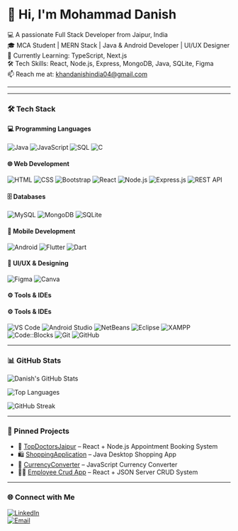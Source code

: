 # 👋 Hi, I'm Mohammad Danish

💻 A passionate Full Stack Developer from Jaipur, India  
🎓 MCA Student | MERN Stack | Java & Android Developer | UI/UX Designer  
🌱 Currently Learning: TypeScript, Next.js  
🛠️ Tech Skills: React, Node.js, Express, MongoDB, Java, SQLite, Figma  
📫 Reach me at: khandanishindia04@gmail.com  

---
---

### 🛠️ Tech Stack

#### 💻 Programming Languages
![Java](https://img.shields.io/badge/-Java-orange?style=flat&logo=java)
![JavaScript](https://img.shields.io/badge/-JavaScript-yellow?style=flat&logo=javascript)
![SQL](https://img.shields.io/badge/-SQL-blue?style=flat&logo=mysql)
![C](https://img.shields.io/badge/-C-00599C?style=flat&logo=c)

#### 🌐 Web Development
![HTML](https://img.shields.io/badge/-HTML5-E34F26?style=flat&logo=html5)
![CSS](https://img.shields.io/badge/-CSS3-1572B6?style=flat&logo=css3)
![Bootstrap](https://img.shields.io/badge/-Bootstrap-563D7C?style=flat&logo=bootstrap)
![React](https://img.shields.io/badge/-React-61DAFB?style=flat&logo=react)
![Node.js](https://img.shields.io/badge/-Node.js-green?style=flat&logo=node.js)
![Express.js](https://img.shields.io/badge/-Express.js-black?style=flat&logo=express)
![REST API](https://img.shields.io/badge/-REST%20API-lightgrey?style=flat&logo=api)

#### 🗄️ Databases
![MySQL](https://img.shields.io/badge/-MySQL-4479A1?style=flat&logo=mysql)
![MongoDB](https://img.shields.io/badge/-MongoDB-4DB33D?style=flat&logo=mongodb)
![SQLite](https://img.shields.io/badge/-SQLite-003B57?style=flat&logo=sqlite)

#### 📱 Mobile Development
![Android](https://img.shields.io/badge/-Android-3DDC84?style=flat&logo=android)
![Flutter](https://img.shields.io/badge/-Flutter-02569B?style=flat&logo=flutter)
![Dart](https://img.shields.io/badge/-Dart-0175C2?style=flat&logo=dart)

#### 🎨 UI/UX & Designing
![Figma](https://img.shields.io/badge/-Figma-F24E1E?style=flat&logo=figma)
![Canva](https://img.shields.io/badge/-Canva-00C4CC?style=flat&logo=canva)

#### ⚙️ Tools & IDEs
#### ⚙️ Tools & IDEs
![VS Code](https://img.shields.io/badge/-VSCode-007ACC?style=flat&logo=visual-studio-code)
![Android Studio](https://img.shields.io/badge/-Android%20Studio-3DDC84?style=flat&logo=android-studio)
![NetBeans](https://img.shields.io/badge/-NetBeans-1B6AC6?style=flat&logo=apachenetbeanside)
![Eclipse](https://img.shields.io/badge/-Eclipse-2C2255?style=flat&logo=eclipseide)
![XAMPP](https://img.shields.io/badge/-XAMPP-FB7A24?style=flat&logo=xampp)
![Code::Blocks](https://img.shields.io/badge/-Code::Blocks-000000?style=flat&logo=codeblocks)
![Git](https://img.shields.io/badge/-Git-F05032?style=flat&logo=git)
![GitHub](https://img.shields.io/badge/-GitHub-181717?style=flat&logo=github)


---


### 📊 GitHub Stats
![Danish's GitHub Stats](https://github-readme-stats.vercel.app/api?username=khandanisheth&show_icons=true&theme=radical)

![Top Languages](https://github-readme-stats.vercel.app/api/top-langs/?username=khandanisheth&layout=compact&theme=tokyonight)

![GitHub Streak](https://github-readme-streak-stats.herokuapp.com/?user=khandanisheth&theme=dark)

---

### 📂 Pinned Projects
- 🚀 [TopDoctorsJaipur](https://github.com/khandanisheth/TopDoctorsJaipur) – React + Node.js Appointment Booking System  
- 🛍️ [ShoppingApplication](https://github.com/khandanisheth/ShoppingApplication) – Java Desktop Shopping App  
- 🧮 [CurrencyConverter](https://github.com/khandanisheth/CurrencyCanveter) – JavaScript Currency Converter  
- 🧑‍💼 [Employee Crud App](https://github.com/khandanisheth/Employee_Crud_Operations) – React + JSON Server CRUD System  

---

### 🌐 Connect with Me

[![LinkedIn](https://img.shields.io/badge/-LinkedIn-blue?style=flat&logo=Linkedin&logoColor=white)](https://www.linkedin.com/in/danish-mern/)  
[![Email](https://img.shields.io/badge/-Gmail-D14836?style=flat&logo=Gmail&logoColor=white)](mailto:khandanishindia04@gmail.com)
